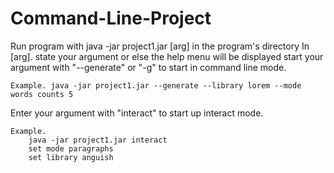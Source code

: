 # Command-Line-Project
Run program with java -jar project1.jar [arg] in the program's directory
In [arg]. state your argument or else the help menu will be displayed
start your argument with "--generate" or "-g" to start in command line mode.
```
Example. java -jar project1.jar --generate --library lorem --mode words counts 5
```	
Enter your argument with "interact" to start up interact mode.
```
Example.
	java -jar project1.jar interact
	set mode paragraphs
	set library anguish
```
